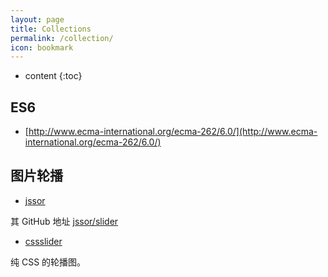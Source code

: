```yaml
---
layout: page
title: Collections
permalink: /collection/
icon: bookmark
---
```


* content
{:toc}

## ES6

* [http://www.ecma-international.org/ecma-262/6.0/](http://www.ecma-international.org/ecma-262/6.0/)

## 图片轮播

* [jssor](http://www.jssor.com/)

其 GitHub 地址 [jssor/slider](https://github.com/jssor/slider)

* [cssslider](http://cssslider.com/)

纯 CSS 的轮播图。
